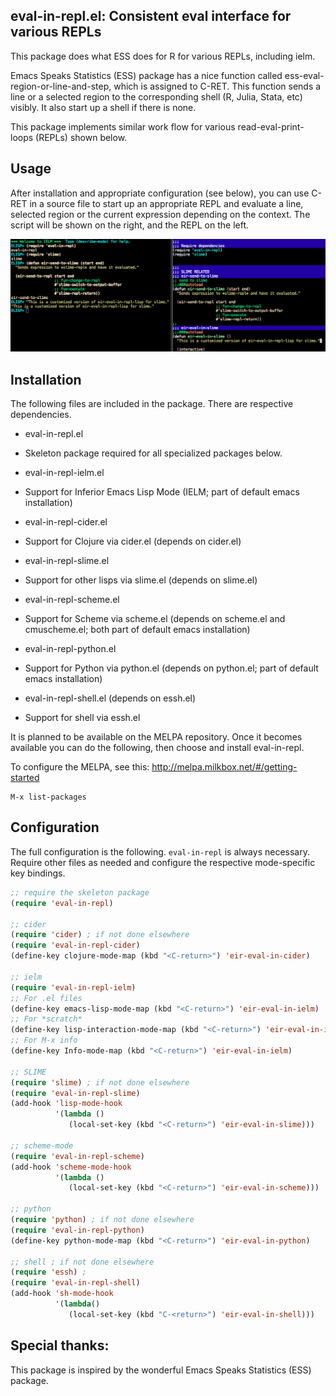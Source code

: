**eval-in-repl.el: Consistent eval interface for various REPLs**
--------------------

This package does what ESS does for R for various REPLs, including ielm.

Emacs Speaks Statistics (ESS) package has a nice function called ess-eval-region-or-line-and-step, which is assigned to C-RET. This function sends a line or a selected region to the corresponding shell (R, Julia, Stata, etc) visibly. It also start up a shell if there is none.

This package implements similar work flow for various read-eval-print-loops (REPLs) shown below.

**Usage**
--------------------

After installation and appropriate configuration (see below), you can use C-RET in a source file to start up an appropriate REPL and evaluate a line, selected region or the current expression depending on the context. The script will be shown on the right, and the REPL on the left.

![Alt text](screen_shot_ielm.png?raw=true "ielm example")


**Installation**
--------------------

The following files are included in the package. There are respective dependencies.

- eval-in-repl.el
 - Skeleton package required for all specialized packages below.

- eval-in-repl-ielm.el
 - Support for Inferior Emacs Lisp Mode (IELM; part of default emacs installation)

- eval-in-repl-cider.el
 - Support for Clojure via cider.el (depends on cider.el)

- eval-in-repl-slime.el
 - Support for other lisps via slime.el (depends on slime.el)

- eval-in-repl-scheme.el
 - Support for Scheme via scheme.el (depends on scheme.el and cmuscheme.el; both part of default emacs installation)

- eval-in-repl-python.el
 - Support for Python via python.el (depends on python.el; part of default emacs installation)

- eval-in-repl-shell.el (depends on essh.el)
 - Support for shell via essh.el


It is planned to be available on the MELPA repository. Once it becomes available you can do the following, then choose and install eval-in-repl.

To configure the MELPA, see this: http://melpa.milkbox.net/#/getting-started

```
M-x list-packages
```

**Configuration**
--------------------

The full configuration is the following. ```eval-in-repl``` is always necessary. Require other files as needed and configure the respective mode-specific key bindings.

```lisp
;; require the skeleton package
(require 'eval-in-repl)

;; cider
(require 'cider) ; if not done elsewhere
(require 'eval-in-repl-cider)
(define-key clojure-mode-map (kbd "<C-return>") 'eir-eval-in-cider)

;; ielm
(require 'eval-in-repl-ielm)
;; For .el files
(define-key emacs-lisp-mode-map (kbd "<C-return>") 'eir-eval-in-ielm)
;; For *scratch*
(define-key lisp-interaction-mode-map (kbd "<C-return>") 'eir-eval-in-ielm)
;; For M-x info
(define-key Info-mode-map (kbd "<C-return>") 'eir-eval-in-ielm)

;; SLIME
(require 'slime) ; if not done elsewhere
(require 'eval-in-repl-slime)
(add-hook 'lisp-mode-hook
		  '(lambda ()
		     (local-set-key (kbd "<C-return>") 'eir-eval-in-slime)))

;; scheme-mode
(require 'eval-in-repl-scheme)
(add-hook 'scheme-mode-hook
		  '(lambda ()
		     (local-set-key (kbd "<C-return>") 'eir-eval-in-scheme)))

;; python
(require 'python) ; if not done elsewhere
(require 'eval-in-repl-python)
(define-key python-mode-map (kbd "<C-return>") 'eir-eval-in-python)

;; shell ; if not done elsewhere
(require 'essh) ; 
(require 'eval-in-repl-shell)
(add-hook 'sh-mode-hook
          '(lambda()
		     (local-set-key (kbd "C-<return>") 'eir-eval-in-shell)))
```

**Special thanks:**
--------------------

This package is inspired by the wonderful Emacs Speaks Statistics (ESS) package.

<!-- mikeypostman and purcell for auditing the code for MELPA approval. -->
